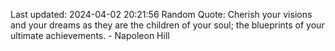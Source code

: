 Last updated: 2024-04-02 20:21:56
Random Quote: Cherish your visions and your dreams as they are the children of your soul; the blueprints of your ultimate achievements. - Napoleon Hill